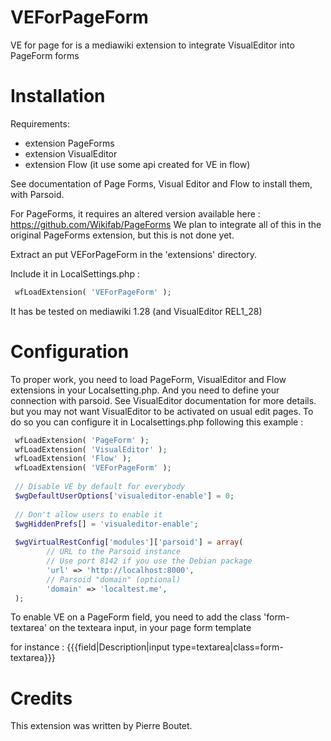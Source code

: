 # VEForPageForm

VE for page for is a mediawiki extension to integrate VisualEditor into PageForm forms

# Installation

Requirements: 
- extension PageForms
- extension VisualEditor
- extension Flow (it use some api created for VE in flow)

See documentation of Page Forms, Visual Editor and Flow to install them, with Parsoid.

For PageForms, it requires an altered version available here : https://github.com/Wikifab/PageForms
We plan to integrate all of this in the original PageForms extension, but this is not done yet.

Extract an put VEForPageForm  in the 'extensions' directory.

Include it in LocalSettings.php :
```php
 wfLoadExtension( 'VEForPageForm' );
 ```

It has be tested on mediawiki 1.28 (and VisualEditor REL1_28)

# Configuration

To proper work, you need to load PageForm, VisualEditor and Flow extensions in your Localsetting.php. And you need to define your connection with parsoid. See VisualEditor documentation for more details. but you may not want VisualEditor to be activated on usual edit pages. To do so you can configure it in Localsettings.php following this example :

```php
 wfLoadExtension( 'PageForm' );
 wfLoadExtension( 'VisualEditor' );
 wfLoadExtension( 'Flow' );
 wfLoadExtension( 'VEForPageForm' );
 
 // Disable VE by default for everybody
 $wgDefaultUserOptions['visualeditor-enable'] = 0;
 
 // Don't allow users to enable it
 $wgHiddenPrefs[] = 'visualeditor-enable';
 
 $wgVirtualRestConfig['modules']['parsoid'] = array(
 		// URL to the Parsoid instance
 		// Use port 8142 if you use the Debian package
 		'url' => 'http://localhost:8000',
 		// Parsoid "domain" (optional)
 		'domain' => 'localtest.me',
 );
```

To enable VE on a PageForm field, you need to add the class 'form-textarea' on the texteara input, in your page form template

for instance : 
  {{{field|Description|input type=textarea|class=form-textarea}}}

# Credits

This extension was written by Pierre Boutet.
